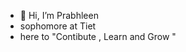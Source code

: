 - 👋 Hi, I’m Prabhleen
- sophomore at Tiet 
- here to "Contibute , Learn and Grow "
  

<!---
prabhleen003/prabhleen003 is a ✨ special ✨ repository because its `README.md` (this file) appears on your GitHub profile.
You can click the Preview link to take a look at your changes.
--->
